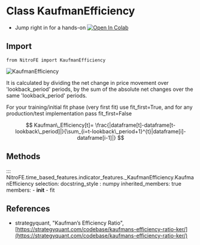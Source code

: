 


# Class KaufmanEfficiency

* Jump right in for a hands-on [![Open In Colab](https://camo.githubusercontent.com/52feade06f2fecbf006889a904d221e6a730c194/68747470733a2f2f636f6c61622e72657365617263682e676f6f676c652e636f6d2f6173736574732f636f6c61622d62616467652e737667)](https://colab.research.google.com/drive/1MHRQWl204rN-3GA-pBci4doMB0eacFdL?usp=sharing)

## Import
`
from NitroFE import KaufmanEfficiency
`

![KaufmanEfficiency](https://media.giphy.com/media/dlaAsgQ74zJA3U3ARb/giphy.gif)

It is calculated by dividing the net change in price movement over 'lookback_period' periods,
by the sum of the absolute net changes over the same 'lookback_period' periods.

For your training/initial fit phase (very first fit) use fit_first=True, and for any production/test implementation pass fit_first=False

$$
Kaufman\_Efficiency[t]=  \frac{|dataframe[t]-dataframe[t-lookback\_period]|}{\sum_{i=t-lookback\_period+1}^{t}|dataframe[i]-dataframe[i-1]|}
$$


## Methods

::: NitroFE.time_based_features.indicator_features._KaufmanEfficiency.KaufmanEfficiency
    selection:
        docstring_style : numpy
        inherited_members: true
        members:
        - __init__
        - fit

References
----------
* strategyquant, "Kaufman’s Efficiency Ratio",
    [https://strategyquant.com/codebase/kaufmans-efficiency-ratio-ker/](https://strategyquant.com/codebase/kaufmans-efficiency-ratio-ker/)